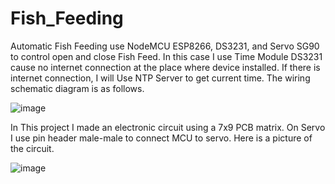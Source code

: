 # Fish_Feeding

Automatic Fish Feeding use NodeMCU ESP8266, DS3231, and Servo SG90 to control open and close Fish Feed. In this case I use Time Module DS3231 cause no internet connection at the place where device installed. If there is internet connection, I will Use NTP Server to get current time. The wiring schematic diagram is as follows.

![image](https://user-images.githubusercontent.com/82512652/215663612-e2c0a0a8-66a9-41be-9c62-7166fa3559df.png)

In This project I made an electronic circuit using a 7x9 PCB matrix. On Servo I use pin header male-male to connect MCU to servo. Here is a picture of the circuit.

![image](https://user-images.githubusercontent.com/82512652/215666410-fe59ff47-021e-4a36-a2e0-b5b140549484.png)

